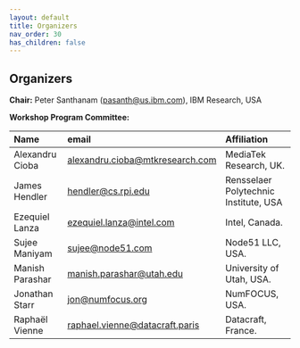 ```yaml
---
layout: default
title: Organizers
nav_order: 30
has_children: false
---
```


## Organizers

**Chair:** Peter Santhanam (pasanth@us.ibm.com), IBM Research, USA 

**Workshop Program Committee:**

|Name  |email   | Affiliation |
| :------- | :-------- |  :-------- |
|Alexandru Cioba |alexandru.cioba@mtkresearch.com |MediaTek Research, UK. |
|James Hendler |hendler@cs.rpi.edu |Rensselaer Polytechnic Institute, USA | 
|Ezequiel Lanza |ezequiel.lanza@intel.com| Intel, Canada. |
|Sujee Maniyam |sujee@node51.com| Node51 LLC, USA. |
|Manish Parashar |manish.parashar@utah.edu| University of Utah, USA.|
|Jonathan Starr |jon@numfocus.org| NumFOCUS, USA. |
|Raphaël Vienne |raphael.vienne@datacraft.paris| Datacraft, France. |

